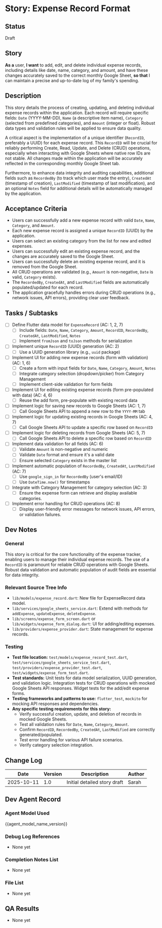 # Story: Expense Record Format

## Status
Draft

## Story
**As a** user,
**I want** to add, edit, and delete individual expense records, including details like date, name, category, and amount, and have these changes accurately saved to the correct monthly Google Sheet,
**so that** I can maintain a precise and up-to-date log of my family's spending.

## Description
This story details the process of creating, updating, and deleting individual expense records within the application. Each record will require specific fields: `Date` (YYYY-MM-DD), `Name` (a descriptive item name), `Category` (selected from predefined categories), and `Amount` (integer or float). Robust data types and validation rules will be applied to ensure data quality.

A critical aspect is the implementation of a unique identifier (`RecordID`, preferably a UUID) for each expense record. This `RecordID` will be crucial for reliably performing Create, Read, Update, and Delete (CRUD) operations, especially when interacting with Google Sheets where native row IDs are not stable. All changes made within the application will be accurately reflected in the corresponding monthly Google Sheet tab.

Furthermore, to enhance data integrity and auditing capabilities, additional fields such as `RecordedBy` (to track which user made the entry), `CreatedAt` (timestamp of creation), `LastModified` (timestamp of last modification), and an optional `Notes` field for additional details will be automatically managed by the application.

## Acceptance Criteria
-   Users can successfully add a new expense record with valid `Date`, `Name`, `Category`, and `Amount`.
-   Each new expense record is assigned a unique `RecordID` (UUID) by the application.
-   Users can select an existing category from the list for new and edited expenses.
-   Users can successfully edit an existing expense record, and the changes are accurately saved to the Google Sheet.
-   Users can successfully delete an existing expense record, and it is removed from the Google Sheet.
-   All CRUD operations are validated (e.g., `Amount` is non-negative, `Date` is valid, `Category` exists).
-   The `RecordedBy`, `CreatedAt`, and `LastModified` fields are automatically populated/updated for each record.
-   The application gracefully handles errors during CRUD operations (e.g., network issues, API errors), providing clear user feedback.

## Tasks / Subtasks
- [ ] Define Flutter data model for `ExpenseRecord` (AC: 1, 2, 7)
  - [ ] Include fields: `Date`, `Name`, `Category`, `Amount`, `RecordID`, `RecordedBy`, `CreatedAt`, `LastModified`, `Notes`
  - [ ] Implement `fromJson` and `toJson` methods for serialization
- [ ] Implement unique `RecordID` (UUID) generation (AC: 2)
  - [ ] Use a UUID generation library (e.g., `uuid` package)
- [ ] Implement UI for adding new expense records (form with validation) (AC: 1, 6)
  - [ ] Create a form with input fields for `Date`, `Name`, `Category`, `Amount`, `Notes`
  - [ ] Integrate category selection (dropdown/picker) from Category Management
  - [ ] Implement client-side validation for form fields
- [ ] Implement UI for editing existing expense records (form pre-populated with data) (AC: 4, 6)
  - [ ] Reuse the add form, pre-populate with existing record data
- [ ] Implement logic for saving new records to Google Sheets (AC: 1, 7)
  - [ ] Call Google Sheets API to append a new row to the `YYYY-MM` tab
- [ ] Implement logic for updating existing records in Google Sheets (AC: 4, 7)
  - [ ] Call Google Sheets API to update a specific row based on `RecordID`
- [ ] Implement logic for deleting records from Google Sheets (AC: 5, 7)
  - [ ] Call Google Sheets API to delete a specific row based on `RecordID`
- [ ] Implement data validation for all fields (AC: 6)
  - [ ] Validate `Amount` is non-negative and numeric
  - [ ] Validate `Date` format and ensure it's a valid date
  - [ ] Ensure selected `Category` exists in the master list
- [ ] Implement automatic population of `RecordedBy`, `CreatedAt`, `LastModified` (AC: 7)
  - [ ] Use `google_sign_in` for `RecordedBy` (user's email/ID)
  - [ ] Use `DateTime.now()` for timestamps
- [ ] Integrate with Category Management for category selection (AC: 3)
  - [ ] Ensure the expense form can retrieve and display available categories.
- [ ] Implement error handling for CRUD operations (AC: 8)
  - [ ] Display user-friendly error messages for network issues, API errors, or validation failures.

## Dev Notes
### General
This story is critical for the core functionality of the expense tracker, enabling users to manage their individual expense records. The use of a `RecordID` is paramount for reliable CRUD operations with Google Sheets. Robust data validation and automatic population of audit fields are essential for data integrity.

### Relevant Source Tree Info
- `lib/models/expense_record.dart`: New file for ExpenseRecord data model.
- `lib/services/google_sheets_service.dart`: Extend with methods for `addExpense`, `updateExpense`, `deleteExpense`.
- `lib/screens/expense_form_screen.dart` or `lib/widgets/expense_form_dialog.dart`: UI for adding/editing expenses.
- `lib/providers/expense_provider.dart`: State management for expense records.

### Testing
- **Test file location:** `test/models/expense_record_test.dart`, `test/services/google_sheets_service_test.dart`, `test/providers/expense_provider_test.dart`, `test/widgets/expense_form_test.dart`.
- **Test standards:** Unit tests for data model serialization, UUID generation, and validation logic. Integration tests for CRUD operations with mocked Google Sheets API responses. Widget tests for the add/edit expense forms.
- **Testing frameworks and patterns to use:** `flutter_test`, `mockito` for mocking API responses and dependencies.
- **Any specific testing requirements for this story:**
  - Verify successful creation, update, and deletion of records in mocked Google Sheets.
  - Test all validation rules for `Date`, `Name`, `Category`, `Amount`.
  - Confirm `RecordID`, `RecordedBy`, `CreatedAt`, `LastModified` are correctly generated/populated.
  - Test error handling for various API failure scenarios.
  - Verify category selection integration.

## Change Log
| Date       | Version | Description                | Author |
|------------|---------|----------------------------|--------|
| 2025-10-11 | 1.0     | Initial detailed story draft | Sarah  |

## Dev Agent Record
### Agent Model Used
{{agent_model_name_version}}

### Debug Log References
- None yet

### Completion Notes List
- None yet

### File List
- None yet

## QA Results
- None yet
